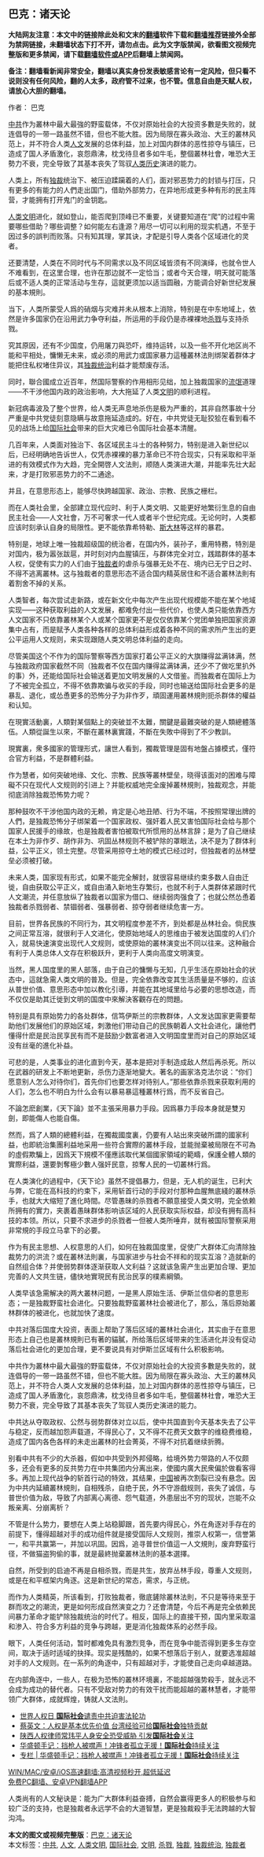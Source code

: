  <h2>巴克：诸天论</h2> <p class="notice"><b>大陆网友注意：本文中的链接除此处和文末的<a href="https://github.com/bannedbook/fanqiang" >翻墙</a>软件下载和<a href="https://github.com/killgcd/justmysocks/blob/master/README.md">翻墙推荐</a>链接外全部为禁网链接，未翻墙状态下打不开，请勿点击。此为文字版禁闻，欲看图文视频完整版和更多禁闻，请下载<a href="https://github.com/bannedbook/fanqiang">翻墙软件或APP</a>后翻墙上禁闻网。</p><p>备注：翻墙看新闻非常安全，翻墙以真实身份发表敏感言论有一定风险，但只看不说则没有任何风险，翻的人太多，政府管不过来，也不管。信息自由是天赋人权，请放心大胆的翻墙。</b></p>  <div class="entry"> <p>作者： 巴克</p> <p id="summary"><a href="https://www.bannedbook.org/bnews/tag/%e4%b8%ad%e5%85%b1/" class="st_tag internal_tag" rel="tag" title="标签 中共 下的日志">中共</a>作为叢林中最大最強的野蛮载体，不仅对原始社会的大投资多數是失败的，就连倡导的一带一路虽然不错，但也不能大胜。因为局限在寡头政治、大王的叢林风范上，并不符合人类<a href="https://www.bannedbook.org/bnews/tag/%E4%BA%BA%E6%96%87/" class="st_tag internal_tag" rel="tag" title="标签 人文 下的日志">人文</a>发展的总体利益，加上对国内群体的恶性掠夺与镇压，已造成了国人矛盾激化，哀怨鼎沸，枕戈待旦者多如牛毛，整個叢林社會，唯恐大王勢力不衰，完全导致了其基本丧失了驾驭<span class='wp_keywordlink'><a href="https://www.bannedbook.org/forum3/topic1750.html" title="考古学禁区-被掩藏的人类历史" target="_blank">人类历史</a></span>演进的能力。</p> <p>人类上，所有<a href="https://www.bannedbook.org/bnews/tag/%E7%8B%AC%E8%A3%81/" class="st_tag internal_tag" rel="tag" title="标签 独裁 下的日志">独裁</a>统治下、被压迫蹂躏着的人们，面对邪恶势力的封锁与打压，只有更多的有能力的人們走出国门，借助外部势力，在异地形成更多种有形的民主阵营，才能拥有打开鬼门的金钥匙。</p> <p><a href="https://www.bannedbook.org/bnews/tag/%E4%BA%BA%E7%B1%BB%E6%96%87%E6%98%8E/" class="st_tag internal_tag" rel="tag" title="标签 人类文明 下的日志">人类文明</a>进化，就如登山，能否爬到顶峰已不重要，关键要知道在“爬”的过程中需要哪些借助？哪些调整？如何能左右逢源？用尽一切可以利用的现实机遇，不至于因过多的誤判而败落。只有知其理，掌其诀，才配是引导人类各个区域进化的灵者。</p> <p>还要清楚，人类在不同时代与不同需求以及不同区域皆须有不同演绎，也就令世人不难看到，在这里合理，也许在那边就不一定恰当；或者今天合理，明天就可能落后或不适人类的正常活动与生存，這就更须加以适当圆融，方能调合好新世纪发展的基本規則。</p> <p>当下，人类所蒙受人爲的硝烟与灾难并未从根本上消除，特别是在中东地域上，依然是许多国家仍在沿用武力争夺利益，所运用的手段仍是赤裸裸地<a href="https://www.bannedbook.org/bnews/tag/%E6%9D%80%E6%88%AE/" class="st_tag internal_tag" rel="tag" title="标签 杀戮 下的日志">杀戮</a>与支持杀戮。</p> <p>究其原因，还有不少国度，仍用屠刀與恐吓，维持运转，以及一些不开化地区尚不能和平相处，慵懒无未来，或必须的用武力或国家暴力這種叢林法則绑架着群体才能把住私权堵住异议，其<a href="https://www.bannedbook.org/bnews/tag/%e7%8b%ac%e8%a3%81%e7%bb%9f%e6%b2%bb/" class="st_tag internal_tag" rel="tag" title="标签 独裁统治 下的日志">独裁统治</a>利益才能颓废存活。</p> <p>同时，聯合國成立近百年，然国际警察的作用相形见绌，加上独裁国家的<span class='wp_keywordlink'><a href="https://www.bannedbook.org/forum11/topic282.html" title="禁片：评中国共产党的流氓本性" target="_blank">流氓</a></span>道理——不干涉他国内政的政治影响，大大拖延了人类<a href="https://www.bannedbook.org/bnews/tag/%E6%96%87%E6%98%8E/" class="st_tag internal_tag" rel="tag" title="标签 文明 下的日志">文明</a>的顺利进程。</p> <p>新冠病毒波及了整个世界，给人类无声息地杀伤是极为严重的，其非自然事故十分严重是中共党徒刻意隐瞒与故意拖延造成的。好在，中共党徒无耻狡狯在看到看不见的战场上给<a href="https://www.bannedbook.org/bnews/tag/%E5%9B%BD%E9%99%85%E7%A4%BE%E4%BC%9A/" class="st_tag internal_tag" rel="tag" title="标签 国际社会 下的日志">国际社会</a>带来的巨大灾难已令国际社会基本清醒。</p>  <p>几百年来，人类面对独治下、各区域民主斗士的各种努力，特别是进入新世纪以后，已经明确地告诉世人，仅凭赤裸裸的暴力革命已不符合现实，只有采取和平渐进的有效模式作为大趋，完全開啓人文法則，顺随人类演进大潮，并能率先壮大起来，才是打败邪恶势力的不二通途。</p> <p>并且，在意思形态上，能够尽快跨越国家、政治、宗教、民族之栅栏。</p> <p>而在人类社会里，全部建立现代应时、利于人类文明、又能更好地繁衍生息的自由民主社会——人文社會，万不可奢求一代人或者半个世纪完成。无论何时，人类都应该时刻承认自身的局限性。更不能依靠希特勒、<span class='wp_keywordlink'><a href="https://www.bannedbook.org/forum2/topic1256.html" title="斯大林（上、中、下册）" target="_blank">斯大林</a></span>等这样的暴君。</p> <p>特别是，地球上唯一独裁超级国的统治者，在国内外，装孙子，重用特務，特別是对国内，极为嚣张跋扈，并时刻对内血腥镇压，与群体完全对立，践踏群体的基本人权，促使有实力的人们由于<a href="https://www.bannedbook.org/bnews/tag/%e7%8b%ac%e8%a3%81%e8%80%85/" class="st_tag internal_tag" rel="tag" title="标签 独裁者 下的日志">独裁者</a>的虐杀与强暴无处不在、境内已无宁日之时、不得不逃离叢林。这与独裁者的意思形态不适合国内精英居住和不适合叢林法則有着割舍不掉的关系。</p> <p>人类智者，每次尝试走新路，或在新文化中每次产生出现代规模能不能在某个地域实现——这种获取利益的人文发展，都难免付出一些代价，也使人类只能依靠西方人文国家不只依靠叢林某个人或某个国家更不是仅仅依靠某个党团单独把国家资源集中占有，而是赋予人类各种各样的总体利益形成着各种不同的需求所产生出的更公平运用人文规则，来实现跟随人类文明总体利益的走向。</p> <p>尽管美国这个不作为的国际警察等西方国家打着公平正义的大旗赚得盆满钵满，然与独裁政府国家截然不同（独裁者不仅在国内赚得盆满钵满，还少不了做吃里扒外的事）外，还能给国际社会输送着更加文明发展的人文借鉴。而独裁者在国际上为了不被完全孤立，不得不依靠欺骗与收买的手段，同时也输送给国际社会更多的是暴乱、退化，或怂恿更多的恐怖分子为非作歹，頑固運用叢林規則扼杀群体的權益和认知。</p> <p>在現實活動裏，人類對某個點上的突破並不太難，關鍵是最難突破的是人類總體落伍。人類從誕生以來，不斷在叢林裏實踐，不斷在失敗中得到了不少教訓。</p> <p>現實裏，衆多國家的管理形式，讓世人看到，獨裁管理是固有地盤占據模式，僅符合官方利益，不是群體利益。</p> <p>作为慧者，如何突破地缘、文化、宗教、民族等叢林壁垒，晓得该面对的困难与障礙不只在现代人文规则的引进上？并能权威地完全废掉叢林規則，独裁观念，并能彻底消除独裁恐怖势力呢？</p>  <p>那种鼓吹不干涉他国内政的无赖，肯定是心地丑陋、行为不端，不按照常理出牌的人們，是独裁恐怖分子绑架着一个国家政权、强奸着人民又害怕国际社会给与那个国家人民援手的缘故，也是独裁者害怕被取代所惯用的丛林言辞；是为了自己继续在本土为非作歹、胡作非为、巩固丛林规则不被铲除的罩眼法，决不是为了群体利益，公平正义，领土完整。尽管采用掠夺土地的模式已经过时，但独裁者的丛林壁垒必须被打破。</p> <p>未来人类，国家现有形式，如果不能完全解封，就很容易继续约束多数人自由迁徙，自由获取公平正义，或自由涌入新地生存繁衍，也就不利于人类群体紧跟时代人文潮流，并任意放纵了独裁者以国家为借口、继续弱肉强食了；也就公然怂恿着独裁者杀戮弱者、禁锢弱者、强暴弱者、掠夺弱者继续危害一方。</p> <p>目前，世界各民族的不同行为，其文明程度参差不齐，到处都是丛林社会。倘民族之间正常互溶，就很利于人文进化，使原始地域人的思维由于被发达国度的人们介入，就易快速演变出现代人文规则，或使原始的叢林演变出不同以往来。这种融合有利于人类总体人文存在积极跃升，更利于人类向高度文明演变。</p> <p>当然，黑人国度里的黑人部落，由于自己的慵懒与无知，几乎生活在原始社会的状态中，這就急需人类文明的普及。但是，完全依靠改变其生活质量是不够的，应该从普世价值、意思形态中加以教化引導，并能在其地域里给与必要的思想改造，而不仅仅是助其迁徙到文明的国度中來解決客觀存在的問題。</p> <p>特别是具有原始势力的各处群体，信笃伊斯兰的宗教群体，人文发达国家更需要帮助他们发展他们的原始区域，刺激他们带动自己的民族朝着人文社会进化，讓他們懂得什麽是民治民享民有而不是鼓励少数富者进入文明国度里而对自己的原始区域没有丝毫的進化补益。</p> <p>可悲的是，人类事业的进化直到今天，基本是把对手制造成敌人然后再杀死。所以在武器的研发上不断地更新，杀伤力逐渐地變大。著名的画家洛克法尔说：“你们愿意别人怎么对待你们，首先你们也要怎样对待别人。”那些依靠杀戮来获取利用的人们，怎么也不明白为什么会有以暴易暴這種叢林行爲，而不反省自己。</p> <p>不論怎麽創業，《天下論》並不主張采用暴力手段。因爲暴力手段本身就是雙刃劍，即能傷人也能自傷。</p> <p>然而，爲了人類的總體利益，在獨裁國度裏，仍要有人站出來突破所謂的國家利益，也即統治集團利益地采用一些符合實際的叢林手段，並能抛棄被局限在不可為的虛假欺騙上，因爲天下規模不僅應該取代某個國家領域的範疇，保護全體人類的實際利益，還要剝奪極少數人强奸民意，掠奪人民的一切叢林行爲。</p> <p>在人类演化的過程中，《天下论》虽然不提倡暴力，但是，无人机的诞生，已利大与弊，它能在高科技的约束下，采用斩首行动的手段对付那种血腥無底綫的叢林杀手，也就大大缩短了進化時間。尽管愚昧的杀戮者不願意接受人类文明，完全依赖所拥有的實力，夹裹着愚昧群体影响该区域的人民获取实际权益，却没有拥有高科技的本领。所以，只要不求进步的杀戮者一但被人类所唾弃，就有被国际警察采用非常規的手段立马拿下的必要。</p>  <p>作为有民主思想、人权意思的人们，如何在独裁国度里，促使广大群体汇向清除独裁势力的洪流？或在叢林法則裏，与国家进步与社会不祥和的现实互溶？造就新的自然组合体？并使弱势群体逐渐获取人文利益？这就该急需产生出更加合理、更加完善的人文共生链，儘快地實現民有民治民享的樸素綱領。</p> <p>人类早该急需解决的两大叢林问题，一是黑人原始生活、伊斯兰信仰者的意思形态；一是独裁野蛮社会进化。只要独裁野蛮叢林社会被进化了，那么，落后原始叢林群体的被进化，也就加快了速度。</p> <p>中共对落后国度大投资，表面上帮助了落后区域的叢林社会进化，其实由于在意思形态上自己也是叢林規則已有著的貓膩，所给落后区域带来的生活进化并没有促动落后社会进化的更加合理，更不要说具有对伊斯兰区域有什么积极影响。</p> <p>中共作为叢林中最大最強的野蛮载体，不仅对原始社会的大投资多數是失败的，就连倡导的一带一路虽然不错，但也不能大胜。因为局限在寡头政治、大王的叢林风范上，并不符合人类人文发展的总体利益，加上对国内群体的恶性掠夺与镇压，已造成了国人矛盾激化，哀怨鼎沸，枕戈待旦者多如牛毛，整個叢林社會，唯恐大王勢力不衰，完全导致了其基本丧失了驾驭人类历史演进的能力。</p> <p>中共达从夺取政权、公然与弱势群体对立以后，使中共国直到今天基本失去了公平与稳定，反而越加怨声载道，不得民心了，又不得不花费天文数字的维稳费维稳，造成了国内各色各样的未走出叢林的社会菁英，不得不对抗着继续折腾。</p> <p>别看中共有不少的大杀器，假如中共受到外邦侵略，给境外势力带路的人不仅颇多，还会有更多的反共势力在中共集团内分离出来，使國内廣大民衆偏於做看客得多。再加上现代战争的斩首行动的特效，其结果，<span class='wp_keywordlink_affiliate'><a href="https://www.bannedbook.org/" title="中国" target="_blank">中国</a></span>被再次割裂已没有悬念。因为中共内延續叢林規則，自相残杀，自绝于民，外不守游戲规则，丧失了诚信，与普世价值为敌，导致了内部离心离德、怨气载道，外患层出不穷的现状，岂能不众叛亲离、分崩离析？</p> <p>不管是什么势力，要想在人类上站稳脚跟，首先要内得民心，外在角逐对手存在的前提下，懂得超越对手的成功组件就是接受国际人文规则，推崇人权第一，信誉第一，和平共赢第一，并加以巩固。因爲，追寻普世价值這一人文規則，废弃野蛮行径，不做猫盗狗偷的事，就是最終抛棄叢林法則的基本選擇。</p> <p>自然，所受到的启迪不再是自相杀戮，而是共生，放弃丛林手段，尊重人文规则，或是在和平框架内角逐。这是新世纪的常态，需求，与正统。</p> <p>而作为人类精英，所该看到，打败独裁者，徹底鏟除叢林法則，不只是等待来至于群而攻之的潮流，更是如何形成自然演变之力？还會清楚，今后不再是完全依赖民间暴力革命才能铲除独裁统治的时代了。相反，国际上的直接干预，国内里采取温和渗入、符合多方利益的竞争与跨越，更是消化独裁体系的必然手段。</p>  <p>眼下，人类任何活动，暂时都难免具有激烈竞争，而在竞争中能否得到更多生存空间，取决于适时适域的抉择。现实是残酷的，如果不想落后于别人，就要选准超越对手的人文规则。在一系列的角逐中，只有超越对手，才能使自己走向卓越道路。</p> <p>在内部角逐中，一些人，在极为恐怖的叢林环境裏，不能超越强势殺手，就永远不会成为成功的替代者。只有不受敌对势力的有效干扰而能超越的叢林慧者，才能带领广大群体，成就辉煌，铸就人文法則。</p> <ul class='op-related-articles' title='相关阅读'> <li><a href='https://www.bannedbook.org/bnews/bannedvideo/20201211/1445510.html' target='_blank'>世界人权日 <b>国际社会</b>谴责中共迫害法轮功</a></li> <li><a href='https://www.bannedbook.org/bnews/taiwannews/20201210/1445378.html' target='_blank'>蔡英文：人权是基本优先价值 台湾经验可给<b>国际社会</b>独特贡献</a></li> <li><a href='https://www.bannedbook.org/bnews/headline/20201204/1442094.html' target='_blank'>陕西人权律师常玮平人身安全恐受威胁 引发<b>国际社会</b>关注</a></li> <li><a href='https://www.bannedbook.org/bnews/renquan/xgmyd/20201125/1436909.html' target='_blank'>华盛顿手记：挡枪人被噤声！冲锋者孤立无援！<b>国际社会</b>持续关注</a></li> <li><a href='https://www.bannedbook.org/bnews/ssgc/20201125/1436471.html' target='_blank'>专栏 | 华盛顿手记：挡枪人被噤声！冲锋者孤立无援！<b>国际社会</b>持续关注</a></li> </ul> <p class="texttj"> <a href="https://github.com/bannedbook/fanqiang/wiki/V2ray%E6%9C%BA%E5%9C%BA" target="_blank">WIN/MAC/安卓/iOS高速翻墙:高清视频秒开,超低延迟</a><br/> <a href="https://github.com/bannedbook/fanqiang/wiki/%E7%A6%81%E9%97%BB%E7%BD%91%E5%AE%89%E5%8D%93%E7%BF%BB%E5%A2%99%E6%96%B0%E9%97%BBAPP" target="_blank">免费PC翻墙、安卓VPN翻墙APP</a></p><p>人类尚有的人文秘诀是：能为广大群体利益奋搏，自然会赢得更多人的积极参与和较广泛的支持，也是独裁者永远学不会的大道智慧，更是独裁殺手无法跨越的大智沟鸿。</p><a name='sharetosocial'></a>       <div><b>本文的图文或视频完整版</b>：<a href='https://www.bannedbook.org/bnews/comments/20201218/1450159.html'>巴克：诸天论</a></div>  </div><!--END ENTRY--> <div class="postfooter"> <div>本文标签：<a href="https://www.bannedbook.org/bnews/tag/%e4%b8%ad%e5%85%b1/" rel="tag">中共</a>, <a href="https://www.bannedbook.org/bnews/tag/%E4%BA%BA%E6%96%87/" rel="tag">人文</a>, <a href="https://www.bannedbook.org/bnews/tag/%E4%BA%BA%E7%B1%BB%E6%96%87%E6%98%8E/" rel="tag">人类文明</a>, <a href="https://www.bannedbook.org/bnews/tag/%E5%9B%BD%E9%99%85%E7%A4%BE%E4%BC%9A/" rel="tag">国际社会</a>, <a href="https://www.bannedbook.org/bnews/tag/%E6%96%87%E6%98%8E/" rel="tag">文明</a>, <a href="https://www.bannedbook.org/bnews/tag/%E6%9D%80%E6%88%AE/" rel="tag">杀戮</a>, <a href="https://www.bannedbook.org/bnews/tag/%E7%8B%AC%E8%A3%81/" rel="tag">独裁</a>, <a href="https://www.bannedbook.org/bnews/tag/%e7%8b%ac%e8%a3%81%e7%bb%9f%e6%b2%bb/" rel="tag">独裁统治</a>, <a href="https://www.bannedbook.org/bnews/tag/%e7%8b%ac%e8%a3%81%e8%80%85/" rel="tag">独裁者</a></div>  </div><!--END POSTFOOTER--> 